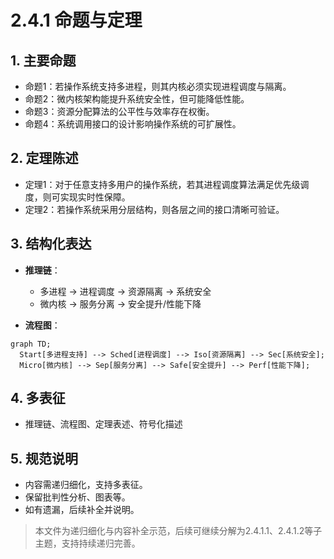 # 2.4.1 命题与定理

## 1. 主要命题

- 命题1：若操作系统支持多进程，则其内核必须实现进程调度与隔离。
- 命题2：微内核架构能提升系统安全性，但可能降低性能。
- 命题3：资源分配算法的公平性与效率存在权衡。
- 命题4：系统调用接口的设计影响操作系统的可扩展性。

## 2. 定理陈述

- 定理1：对于任意支持多用户的操作系统，若其进程调度算法满足优先级调度，则可实现实时性保障。
- 定理2：若操作系统采用分层结构，则各层之间的接口清晰可验证。

## 3. 结构化表达

- **推理链**：
  - 多进程 → 进程调度 → 资源隔离 → 系统安全
  - 微内核 → 服务分离 → 安全提升/性能下降

- **流程图**：

```mermaid
graph TD;
  Start[多进程支持] --> Sched[进程调度] --> Iso[资源隔离] --> Sec[系统安全];
  Micro[微内核] --> Sep[服务分离] --> Safe[安全提升] --> Perf[性能下降];
```

## 4. 多表征

- 推理链、流程图、定理表述、符号化描述

## 5. 规范说明

- 内容需递归细化，支持多表征。
- 保留批判性分析、图表等。
- 如有遗漏，后续补全并说明。

> 本文件为递归细化与内容补全示范，后续可继续分解为2.4.1.1、2.4.1.2等子主题，支持持续递归完善。
